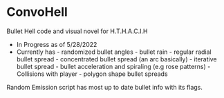 # ConvoHell
 Bullet Hell code and visual novel for H.T.H.A.C.I.H

- In Progress as of 5/28/2022
- Currently has 
       - randomized bullet angles
       - bullet rain
       - regular radial bullet spread
       - concentrated bullet spread (an arc basically)
       - iterative bullet spread
       - bullet acceleration and spiraling (e.g rose patterns)
       - Collisions with player
       - polygon shape bullet spreads
 
 Random Emission script has most up to date bullet info with its flags.

